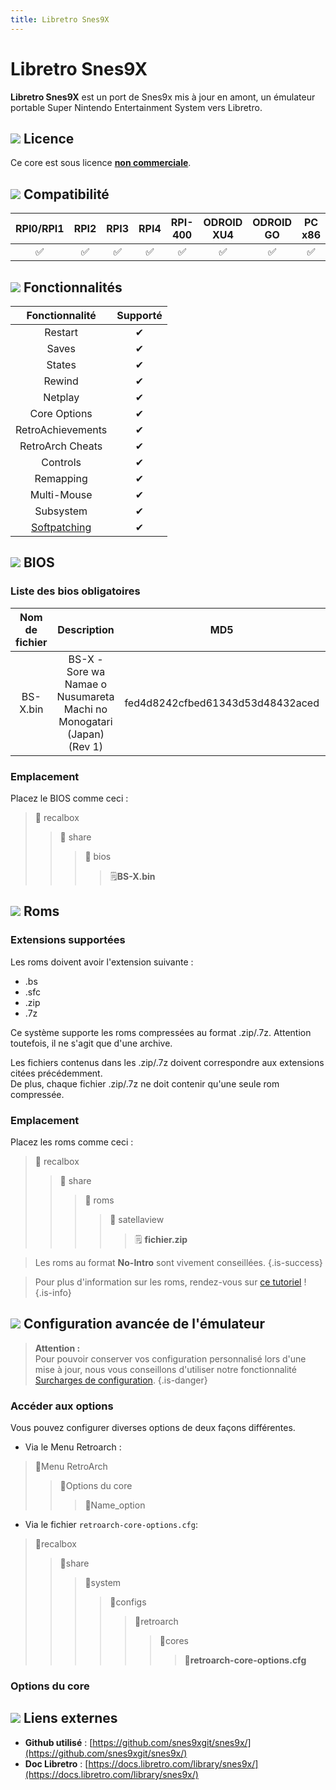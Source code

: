 ```yaml
---
title: Libretro Snes9X
---
```


# Libretro Snes9X

**Libretro Snes9X** est un port de Snes9x mis à jour en amont, un émulateur portable Super Nintendo Entertainment System vers Libretro.

## ![](/migration-images/emulateurs/consoles-de-salon/satellaview/gerald-g-parchment-background-or-border-5.svg) Licence

Ce core est sous licence [**non commerciale**](https://github.com/snes9xgit/snes9x/blob/master/LICENSE).

## ![](/migration-images/emulateurs/consoles-de-salon/satellaview/compatibility.png) Compatibilité

| RPI0/RPI1 | RPI2 | RPI3 | RPI4 | RPI-400 | ODROID XU4 | ODROID GO | PC x86 | PC X86\_64 |
| :---: | :---: | :---: | :---: | :---: | :---: | :---: | :---: | :---: |
| ✅ | ✅ | ✅ | ✅ | ✅ | ✅ | ✅ | ✅ | ✅ |

## ![](/migration-images/emulateurs/consoles-de-salon/satellaview/cogwheel-145804_640.png) Fonctionnalités

| Fonctionnalité | Supporté |
| :---: | :---: |
| Restart | ✔ |
| Saves | ✔ |
| States | ✔ |
| Rewind | ✔ |
| Netplay | ✔ |
| Core Options | ✔ |
| RetroAchievements | ✔ |
| RetroArch Cheats | ✔ |
| Controls | ✔ |
| Remapping | ✔ |
| Multi-Mouse | ✔ |
| Subsystem | ✔ |
| [Softpatching](https://docs.libretro.com/guides/softpatching/) | ✔ |

## ![](/migration-images/emulateurs/consoles-de-salon/satellaview/tqfp32.svg) BIOS

### Liste des bios obligatoires

| **Nom de fichier** | Description | MD5 | Fourni |
| :---: | :---: | :---: | :---: |
| BS-X.bin | BS-X - Sore wa Namae o Nusumareta Machi no Monogatari \(Japan\) \(Rev 1\) | fed4d8242cfbed61343d53d48432aced | ❌  |

### Emplacement

Placez le BIOS comme ceci :

> 📁 recalbox
>
> > 📁 share
> >
> > > 📁 bios
> > >
> > > > 🗒**BS-X.bin**

## ![](/migration-images/emulateurs/consoles-de-salon/satellaview/rom-30098_640.png) Roms

### Extensions supportées

Les roms doivent avoir l'extension suivante :

* .bs
* .sfc
* .zip
* .7z

Ce système supporte les roms compressées au format .zip/.7z. Attention toutefois, il ne s'agit que d'une archive.

Les fichiers contenus dans les .zip/.7z doivent correspondre aux extensions citées précédemment.  
De plus, chaque fichier .zip/.7z ne doit contenir qu'une seule rom compressée.

### Emplacement

Placez les roms comme ceci :

> 📁 recalbox
>
> > 📁 share
> >
> > > 📁 roms
> > >
> > > > 📁 satellaview
> > > >
> > > > > 🗒 **fichier.zip**


>Les roms au format **No-Intro** sont vivement conseillées.
{.is-success}


>Pour plus d'information sur les roms, rendez-vous sur [ce tutoriel](/fr/tutoriels/jeux/generalite/les-roms-et-les-isos) !
{.is-info}

## ![](/migration-images/emulateurs/consoles-de-salon/satellaview/hammer-28636_640.png) Configuration avancée de l'émulateur


>**Attention :**  
>Pour pouvoir conserver vos configuration personnalisé lors d'une mise à jour, nous vous conseillons d'utiliser notre fonctionnalité [Surcharges de configuration](/fr/usage-avance/surcharge-de-configuration).
{.is-danger}

### Accéder aux options

Vous pouvez configurer diverses options de deux façons différentes.

* Via le Menu Retroarch :

> 📁Menu RetroArch
>
> > 📁Options du core
> >
> > > 🧩Name\_option

* Via le fichier `retroarch-core-options.cfg`:

> 📁recalbox
>
> > 📁share
> >
> > > 📁system
> > >
> > > > 📁configs
> > > >
> > > > > 📁retroarch
> > > > >
> > > > > > 📁cores
> > > > > >
> > > > > > > 🧩**retroarch-core-options.cfg**

### Options du core

## ![](/migration-images/emulateurs/consoles-de-salon/satellaview/kisspng-web-development-world-wide-web-computer-icons-webs-world-wide-web-icon-png-5ab05c24477216.4540070115215073642927.png) Liens externes

* **Github utilisé** : [https://github.com/snes9xgit/snes9x/](https://github.com/snes9xgit/snes9x/)
* **Doc Libretro** : [https://docs.libretro.com/library/snes9x/](https://docs.libretro.com/library/snes9x/)

